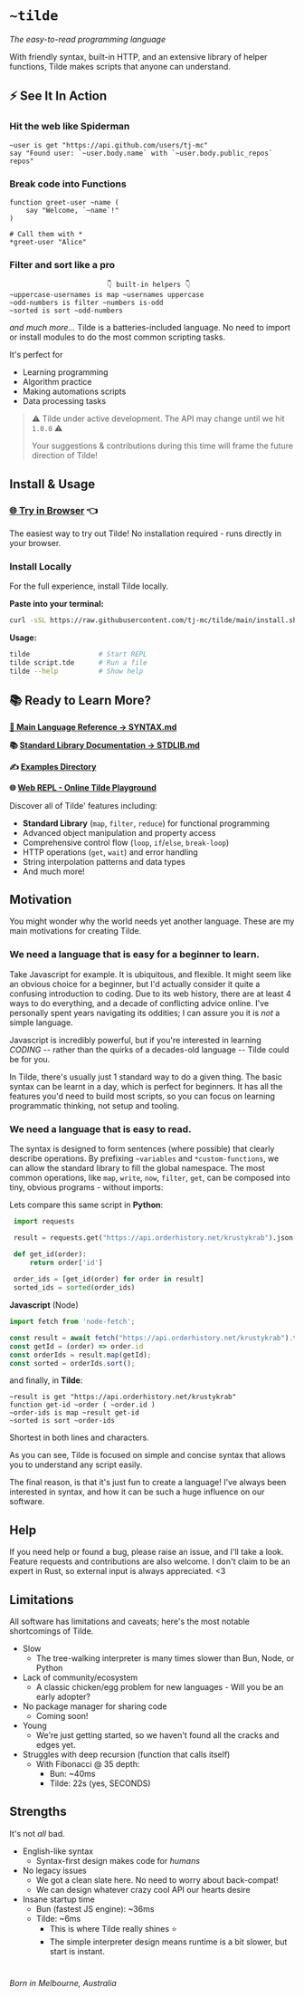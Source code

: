 # `~tilde` 

*The easy-to-read programming language*

With friendly syntax, built-in HTTP, and an extensive library of helper functions, Tilde makes scripts that anyone can understand.

## ⚡️ See It In Action

### Hit the web like Spiderman
```tilde
~user is get "https://api.github.com/users/tj-mc"
say "Found user: `~user.body.name` with `~user.body.public_repos` repos"
```

### Break code into Functions
```tilde
function greet-user ~name (
    say "Welcome, `~name`!"
)

# Call them with *
*greet-user "Alice"
```

### Filter and sort like a pro
```tilde
                        👇 built-in helpers 👇
~uppercase-usernames is map ~usernames uppercase
~odd-numbers is filter ~numbers is-odd
~sorted is sort ~odd-numbers
```

_and much more..._ 
Tilde is a batteries-included language. No need to import or install modules to do the most common scripting tasks. 

It's perfect for 
- Learning programming
- Algorithm practice
- Making automations scripts
- Data processing tasks


> ⚠️ Tilde under active development. The API may change until we hit `1.0.0` ⚠️
> 
> Your suggestions & contributions during this time will frame the future direction of Tilde!
## Install & Usage

### [🌐 Try in Browser](https://tj-mc.github.io/tilde/) 👈

The easiest way to try out Tilde! No installation required - runs directly in your browser.




### Install Locally
For the full experience, install Tilde locally.

**Paste into your terminal:**
```bash
curl -sSL https://raw.githubusercontent.com/tj-mc/tilde/main/install.sh | bash
```

**Usage:**
```bash
tilde                 # Start REPL
tilde script.tde      # Run a file
tilde --help          # Show help
```

## 📚 Ready to Learn More?

**[📖 Main Language Reference → SYNTAX.md](docs/SYNTAX.md)**

**📚 [Standard Library Documentation → STDLIB.md](docs/STDLIB.md)**

**✍️ [Examples Directory](./examples)**

**🌐 [Web REPL - Online Tilde Playground](https://tj-mc.github.io/tilde/)**


Discover all of Tilde' features including:
- **Standard Library** (`map`, `filter`, `reduce`) for functional programming
- Advanced object manipulation and property access
- Comprehensive control flow (`loop`, `if`/`else`, `break-loop`)
- HTTP operations (`get`, `wait`) and error handling
- String interpolation patterns and data types
- And much more!


## Motivation
You might wonder why the world needs yet another language. These are my main motivations for creating Tilde.

### We need a language that is easy for a beginner to **learn**.

Take Javascript for example. It is ubiquitous, and flexible. It might seem like an obvious choice for a beginner, but I'd actually consider it quite a confusing introduction to coding.
Due to its web history, there are at least 4 ways to do everything, and a decade of conflicting advice online. I've personally spent years navigating its oddities; I can assure you it is *not* a simple language.

Javascript is incredibly powerful, but if you're interested in learning _CODING_ -- rather than the quirks of a decades-old language -- Tilde could be for you.

In Tilde, there's usually just 1 standard way to do a given thing. 
The basic syntax can be learnt in a day, which is perfect for beginners. It has all the features you'd need to build most scripts, so you can focus on learning programmatic thinking, not setup and tooling.

### We need a language that is easy to **read**.

The syntax is designed to form sentences (where possible) that clearly describe operations.
By prefixing `~variables` and `*custom-functions`, we can allow the standard library to fill the global namespace. The most common operations, like `map`, `write`, `now`, `filter`, `get`, can be composed into tiny, obvious programs - without imports:


Lets compare this same script in **Python**:
```python
 import requests

 result = requests.get("https://api.orderhistory.net/krustykrab").json()

 def get_id(order):
     return order['id']
     
 order_ids = [get_id(order) for order in result]
 sorted_ids = sorted(order_ids)

```

**Javascript** (Node)
```js
import fetch from 'node-fetch';

const result = await fetch("https://api.orderhistory.net/krustykrab").then(r => r.json());
const getId = (order) => order.id
const orderIds = result.map(getId);
const sorted = orderIds.sort();
```

and finally, in **Tilde**:
```tilde
~result is get "https://api.orderhistory.net/krustykrab"
function get-id ~order ( ~order.id )
~order-ids is map ~result get-id
~sorted is sort ~order-ids
```
Shortest in both lines and characters.

As you can see, Tilde is focused on simple and concise syntax that allows you to understand any script easily.

The final reason, is that it's just fun to create a language! I've always been interested in syntax, and how it can be such a huge influence on our software.

## Help
If you need help or found a bug, please raise an issue, and I'll take a look. 
Feature requests and contributions are also welcome. I don't claim to be an expert in Rust, so external input is always appreciated. <3 



## Limitations
All software has limitations and caveats; here's the most notable shortcomings of Tilde.

- Slow
  - The tree-walking interpreter is many times slower than Bun, Node, or Python
- Lack of community/ecosystem
  - A classic chicken/egg problem for new languages - Will you be an early adopter? 
- No package manager for sharing code
  - Coming soon!
- Young
  - We're just getting started, so we haven't found all the cracks and edges yet.
- Struggles with deep recursion (function that calls itself)
  - With Fibonacci @ 35 depth:
    - Bun: ~40ms
    - Tilde: 22s (yes, SECONDS)

## Strengths
It's not _all_ bad.

- English-like syntax
  - Syntax-first design makes code for _humans_
- No legacy issues
  - We got a clean slate here. No need to worry about back-compat!
  - We can design whatever crazy cool API our hearts desire
- Insane startup time
  - Bun (fastest JS engine): ~36ms
  - Tilde: ~6ms
    - This is where Tilde really shines ⭐
    - The simple interpreter design means runtime is a bit slower, but start is instant.

#
 _Born in Melbourne, Australia_